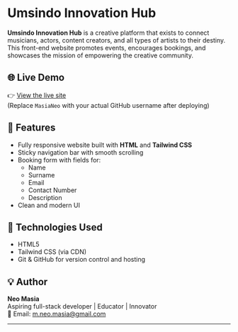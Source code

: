 # Umsindo Innovation Hub

**Umsindo Innovation Hub** is a creative platform that exists to connect musicians, actors, content creators, and all types of artists to their destiny. This front-end website promotes events, encourages bookings, and showcases the mission of empowering the creative community.

## 🌐 Live Demo

👉 [View the live site](https://MasiaNeo.github.io/umsindo-innovation-hub/)  
(Replace `MasiaNeo` with your actual GitHub username after deploying)

## 🚀 Features

- Fully responsive website built with **HTML** and **Tailwind CSS**
- Sticky navigation bar with smooth scrolling
- Booking form with fields for:
  - Name
  - Surname
  - Email
  - Contact Number
  - Description
- Clean and modern UI

## 📁 Technologies Used

- HTML5
- Tailwind CSS (via CDN)
- Git & GitHub for version control and hosting


## 💡 Author

**Neo Masia**  
Aspiring full-stack developer | Educator | Innovator  
📧 Email: m.neo.masia@gmail.com  

---



